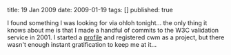 title: 19 Jan 2009
date: 2009-01-19
tags: []
published: true

I found something I was looking for via ohloh tonight... the
only thing it knows about me is that I made a handful of
commits to the W3C validation service in 2001. I started a
<a href="https://www.ohloh.net/accounts/connolly">profile</a>
and registered cwm as a project, but there wasn't enough
instant gratification to keep me at it...